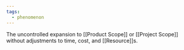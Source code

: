 ```yaml
---
tags:
  - phenomenon
---
```

The uncontrolled expansion to [[Product Scope]] or [[Project Scope]] without adjustments to time, cost, and [[Resource]]s.